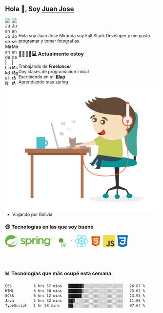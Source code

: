 ## Hola 👋, Soy [Juan Jose](http://juanjoses.me)

<a href="https://www.linkedin.com/in/juanjosemirandam/">
  <img align="left" alt="Juan Jose Miranda | LinkdeIN" width="22px" src="https://cdn.jsdelivr.net/npm/simple-icons@v3/icons/linkedin.svg" />
</a>

<a href="https://www.instagram.com/juan.jose.miranda/">
  <img align="left" alt="Juan Jose Miranda | Instagram" width="22px" src="https://cdn.jsdelivr.net/npm/simple-icons@v3/icons/instagram.svg" />
</a>

<br /> <br />

Hola soy Juan Jose Miranda soy Full Stack Developer y me gusta programar y tomar fotografias.

<img align="right" alt="GIF" src="./images/gif-juanjose.gif" width="500" max-height="320" />

### 👨‍💻🕵‍♀💻 Actualmente estoy

- Trabajando de ***Freelancer***
- Doy clases de programacion inicial
- Escribiendo en mi ***[Blog](http://juanjoses.me)***
- Aprendiendo mas spring
- Viajando por Bolivia 

### 😎 Tecnologías en las que soy bueno

<code><img alt="Spring" height="40px" src="./images/spring-icon.svg"/></code>
<code><img alt="NodeJS" height="40px" src="./images/nodejs-icon.svg" /></code>
<code><img alt="ReactJS" height="40px" src="./images/react-icon.svg" /></code>
<code><img alt="HTML5" height="40px" src="./images/html-icon.png" /></code>
<code><img alt="JavaScript" height="40px" src="./images/js-icon.png"  /></code>
<code><img alt="CSS3" height="40px" src="./images/css-icon.png" /></code>

<br/><br/>

### 📊 Tecnologías que más ocupé esta semana

<!--START_SECTION:waka-->
```text
CSS          6 hrs 57 mins   ██████▓░░░░░░░░░░░░░░░░░░   26.87 % 
HTML         6 hrs 38 mins   ██████▒░░░░░░░░░░░░░░░░░░   25.62 % 
SCSS         6 hrs 12 mins   ██████░░░░░░░░░░░░░░░░░░░   23.95 % 
Java         2 hrs 52 mins   ██▓░░░░░░░░░░░░░░░░░░░░░░   11.06 % 
TypeScript   1 hr 58 mins    ██░░░░░░░░░░░░░░░░░░░░░░░   07.64 % 
```
<!--END_SECTION:waka-->

<!-- ### 📌🤓 Últimos artículos en mi blog -->